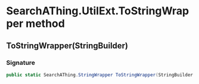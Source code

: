 # SearchAThing.UtilExt.ToStringWrapper method
## ToStringWrapper(StringBuilder)
### Signature
```csharp
public static SearchAThing.StringWrapper ToStringWrapper(StringBuilder sb)
```

